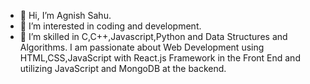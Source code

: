 - 👋 Hi, I’m Agnish Sahu.
- 👀 I’m interested in coding and development.
- 🌱 I’m skilled in C,C++,Javascript,Python and Data Structures and Algorithms. I am passionate about Web Development using HTML,CSS,JavaScript with React.js Framework in the Front End and utilizing JavaScript and MongoDB at the backend.


<!---
agnish-tech/agnish-tech is a ✨ special ✨ repository because its `README.md` (this file) appears on your GitHub profile.
You can click the Preview link to take a look at your changes.
--->
